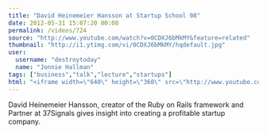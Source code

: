```yaml
---
title: "David Heinemeier Hansson at Startup School 08"
date: 2012-05-31 15:07:20 00:00
permalink: /videos/724
source: "http://www.youtube.com/watch?v=0CDXJ6bMkMY&feature=related"
thumbnail: "http://i1.ytimg.com/vi/0CDXJ6bMkMY/hqdefault.jpg"
user:
  username: "destroytoday"
  name: "Jonnie Hallman"
tags: ["business","talk","lecture","startups"]
html: "<iframe width=\"640\" height=\"360\" src=\"http://www.youtube.com/embed/0CDXJ6bMkMY?wmode=transparent&fs=1&feature=oembed\" frameborder=\"0\" allowfullscreen></iframe>"
---
```


David Heinemeier Hansson, creator of the Ruby on Rails framework and Partner at 37Signals gives insight into creating a profitable startup company.